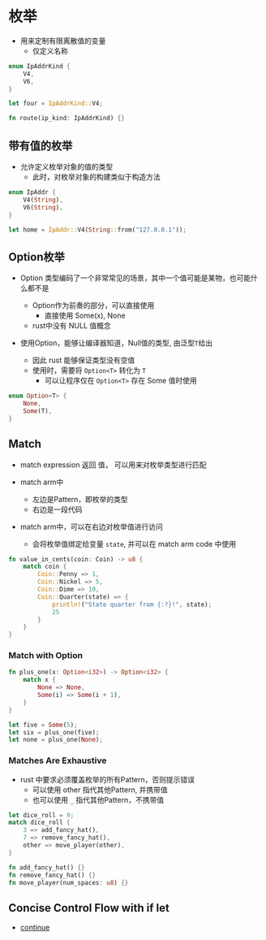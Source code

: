 # 枚举

- 用来定制有限离散值的变量
  - 仅定义名称

```rust
enum IpAddrKind {
    V4,
    V6,
}

let four = IpAddrKind::V4;

fn route(ip_kind: IpAddrKind) {}
```

## 带有值的枚举

- 允许定义枚举对象的值的类型
  - 此时，对枚举对象的构建类似于构造方法

```rust
enum IpAddr {
    V4(String),
    V6(String),
}

let home = IpAddr::V4(String::from("127.0.0.1"));
```

## Option枚举

- Option 类型编码了一个非常常见的场景，其中一个值可能是某物，也可能什么都不是
  - Option作为前奏的部分，可以直接使用
    - 直接使用 Some(x), None
  - rust中没有 NULL 值概念

- 使用Option，能够让编译器知道，Null值的类型, 由泛型`T`给出
  - 因此 rust 能够保证类型没有空值
  - 使用时，需要将 `Option<T>` 转化为 `T` 
    - 可以让程序仅在 `Option<T>` 存在 Some 值时使用 

```rust
enum Option<T> {
    None,
    Some(T),
}
```

## Match

- match expression 返回 值， 可以用来对枚举类型进行匹配
- match arm中
  - 左边是Pattern，即枚举的类型
  - 右边是一段代码

- match arm中，可以在右边对枚举值进行访问
  - 会将枚举值绑定给变量 `state`, 并可以在 match arm code 中使用

```rust
fn value_in_cents(coin: Coin) -> u8 {
    match coin {
        Coin::Penny => 1,
        Coin::Nickel => 5,
        Coin::Dime => 10,
        Coin::Quarter(state) => {
            println!("State quarter from {:?}!", state);
            25
        }
    }
}
```

### Match with Option<T>


```rust
fn plus_one(x: Option<i32>) -> Option<i32> {
    match x {
        None => None,
        Some(i) => Some(i + 1),
    }
}

let five = Some(5);
let six = plus_one(five);
let none = plus_one(None);
```

### Matches Are Exhaustive

- rust 中要求必须覆盖枚举的所有Pattern，否则提示错误
  - 可以使用 other 指代其他Pattern, 并携带值
  - 也可以使用 `_` 指代其他Pattern，不携带值

```rust
let dice_roll = 9;
match dice_roll {
    3 => add_fancy_hat(),
    7 => remove_fancy_hat(),
    other => move_player(other),
}

fn add_fancy_hat() {}
fn remove_fancy_hat() {}
fn move_player(num_spaces: u8) {}
```

## Concise Control Flow with if let



- [continue](https://doc.rust-lang.org/book/ch06-03-if-let.html)